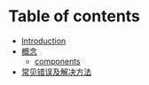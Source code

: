 # Table of contents

* [Introduction](README.md)
* [概念](concept/README.md)
  * [components](concept/componets.md)
* [常见错误及解决方法](常见错误及解决方法.md)
